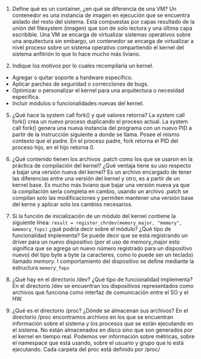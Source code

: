 1. Define qué es un container, ¿en qué se diferencia de una VM? 
Un contenedor es una instancia de imagen en ejecución que se encuentra aislado del resto del sistema. Está compuestas por capas resultado de la unión del filesystem (imagen) que son de solo lectura y una última capa escribible. Una VM se encarga de virtualizar sistemas operativos sobre una arquitectura sin embargo, un contenedor se encarga de virtualizar a nivel proceso sobre un sistema operativo compartiendo el kernel del sistema anfitrión lo que lo hace mucho más liviano.  

4. Indique los motivos por lo cuales recompilaría un kernel.
- Agregar o quitar soporte a hardware específico.
- Aplicar parches de seguridad o correcciones de bugs. 
- Optimizar o personalizar el kernel para una arquitectura o necesidad específica. 
- Incluir módulos o funcionalidades nuevas del kernel. 

5. ¿Qué hace la system call fork() y qué valores retorna?
La system call fork() crea un nuevo proceso duplicando el proceso actual. 
La system call fork() genera una nueva instancia del programa con un nuevo PID a partir de la instrucción siguiente a donde se llama. Posee el mismo contexto que el padre. 
En el proceso padre, fork retorna el PID del proceso hijo, en el hijo retorna 0. 

6. ¿Qué contenido tienen los archivos .patch como los que se usaron en la práctica de compilación del kernel? ¿Qué ventaja tiene su uso respecto a bajar una versión nueva del kernel?
Es un archivo encargado de tener las diferencias entre una versión del kernel y otro, es a partir de un kernel base. Es mucho más liviano que bajar una versión nueva ya que la compilación sería completa en cambio, usando un archivo .patch se compilan solo las modificaciones y permiten mantener una versión base del kerne y aplicar solo los cambios necesarios.  
8. Si la función de inicialización de un módulo del kernel contiene la siguiente línea: `result = register_chrdev(memory_major, "memory", &memory_fops)` ¿qué podría decir sobre el módulo? ¿Qué tipo de funcionalidad implementa? 
Se puede decir que se está registrando un driver para un nuevo dispositivo (por el uso de memory_major esto significa que se agrega un nuevo número registrado para un dispositivo nuevo) del tipo byte a byte (a caracteres, como lo puede ser un teclado) llamado _memory_. l comportamiento del dispositivo se define mediante la estructura `memory_fops` 
9. ¿Qué hay en el directorio /dev? ¿Qué tipo de funcionalidad implementa? 
En el directorio /dev se encuentran los dispositivos representados como archivos que funciona como interfaz de comunicación entre el SO y el HW. 
10. ¿Qué es el directorio /proc? ¿Dónde se almacenan sus archivos?
En el directorio /proc encontramos archivos en los que se encuentran información sobre el sistema y los procesos que se están ejecutando en el sistema. No están almacenados en disco sino que son generados por el kernel en tiempo real. Podemos ver información sobre métricas, sobre el namespace que está usando, sobre el usuario y grupo que lo está ejecutando. Cada carpeta del proc está definido por /proc/<PID>
